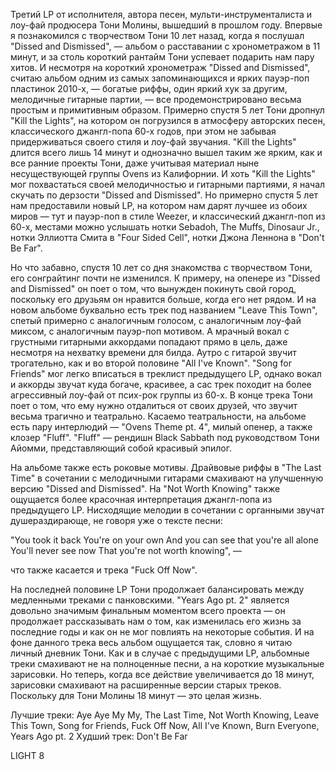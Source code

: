 Третий LP от исполнителя, автора песен, мульти-инструменталиста и лоу-фай продюсера Тони Молины, вышедший в прошлом году. Впервые я познакомился с творчеством Тони 10 лет назад, когда я послушал "Dissed and Dismissed", — альбом о расставании с хронометражом в 11 минут, и за столь короткий рантайм Тони успевает подарить нам пару хитов. И несмотря на короткий хронометраж "Dissed and Dismissed", считаю альбом одним из самых запоминающихся и ярких пауэр-поп пластинок 2010-х, — богатые риффы, один яркий хук за другим, мелодичные гитарные партии, — все продемонстрировано весьма простым и примитивным образом. Примерно спустя 5 лет Тони дропнул "Kill the Lights", на котором он погрузился в атмосферу авторских песен, классического джангл-попа 60-х годов, при этом не забывая придерживаться своего стиля и лоу-фай звучания. "Kill the Lights" длится всего лишь 14 минут и однозначно вышел таким же ярким, как и все ранние проекты Тони, даже учитывая материал ныне несуществующей группы Ovens из Калифорнии. И хоть "Kill the Lights" мог похвастаться своей мелодичностью и гитарными партиями, я начал скучать по дерзости "Dissed and Dismissed". Но примерно спустя 5 лет нам предоставили новый LP, на котором нам дарят лучшее из обоих миров — тут и пауэр-поп в стиле Weezer, и классический джангл-поп из 60-х, местами можно услышать нотки Sebadoh, The Muffs, Dinosaur Jr., нотки Эллиотта Смита в "Four Sided Cell", нотки Джона Леннона в "Don't Be Far".

Но что забавно, спустя 10 лет со дня знакомства с творчеством Тони, его сонграйтинг почти не изменился. К примеру, на опенере из "Dissed and Dismissed" он поет о том, что вынужден покинуть свой город, поскольку его друзьям он нравится больше, когда его нет рядом. И на новом альбоме буквально есть трек под названием "Leave This Town", спетый примерно с аналогичным голосом, с аналогичным лоу-фай миксом, с аналогичным пауэр-поп мотивом. А мрачный вокал с грустными гитарными аккордами попадают прямо в цель, даже несмотря на нехватку времени для билда. Аутро с гитарой звучит трогательно, как и во второй половине "All I've Known". "Song for Friends" мог легко вписаться в треклист предыдущего LP, однако вокал и аккорды звучат куда богаче, красивее, а сас трек походит на более агрессивный лоу-фай от псих-рок группы из 60-х. В конце трека Тони поет о том, что ему нужно отдалиться от своих друзей, что звучит весьма трагично и театрально. Касаемо театральности, на альбоме есть пару интерлюдий — "Ovens Theme pt. 4", милый опенер, а также клозер "Fluff". "Fluff" — рендишн Black Sabbath под руководством Тони Айомми, представляющий собой красивый эпилог.

На альбоме также есть роковые мотивы. Драйвовые риффы в "The Last Time" в сочетании с мелодичными гитарами смахивают на улучшенную версию "Dissed and Dismissed". На "Not Worth Knowing" также ощущается более красочная интерпретация джангл-попа из предыдущего LP. Нисходящие мелодии в сочетании с органными звучат душераздирающе, не говоря уже о тексте песни:

"You took it back
You're on your own
And you can see that you're all alone
You'll never see now
That you're not worth knowing", —

что также касается и трека "Fuck Off Now".

На последней половине LP Тони продолжает балансировать между медленными треками с панковскими. "Years Ago pt. 2" является довольно значимым финальным моментом всего проекта — он продолжает рассказывать нам о том, как изменилась его жизнь за последние годы и как он не мог повлиять на некоторые события. И на фоне данного трека весь альбом ощущается так, словно я читаю личный дневник Тони. Как и в случае с предыдущими LP, альбомные треки смахивают не на полноценные песни, а на короткие музыкальные зарисовки. Но теперь, когда все действие увеличивается до 18 минут, зарисовки смахивают на расширенные версии старых треков. Поскольку для Тони Молины 18 минут — это целая жизнь.

Лучшие треки: Aye Aye My My, The Last Time, Not Worth Knowing, Leave This Town, Song for Friends, Fuck Off Now, All I've Known, Burn Everyone, Years Ago pt. 2
Худший трек: Don't Be Far

LIGHT 8
